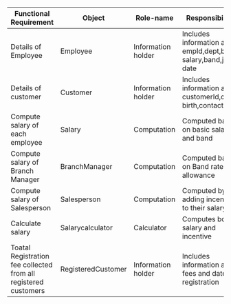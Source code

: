 |Functional Requirement|Object|Role-name|Responsibilities|
|-------------------------------------------------|---------------------------|--------------------------|-------------------------------------------------|
|Details of Employee|Employee|Information holder|Includes information about empId,dept,basic salary,band,joining date|
|Details of customer|Customer|Information holder|Includes information about customerId,dateof birth,contact no|
|Compute salary of each employee|Salary|Computation|Computed based on basic salary and band|
|Compute salary of Branch Manager|BranchManager|Computation|Computed based on Band rate of allowance|
|Compute salary of Salesperson|Salesperson|Computation|Computed by adding incentives to their salary|
|Calculate salary|Salarycalculator|Calculator|Computes both salary and incentive|
|Toatal Registration fee collected from all registered customers|RegisteredCustomer|Information holder|Includes information about fees and date of registration|
